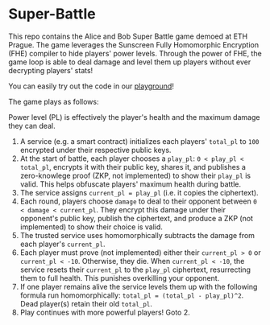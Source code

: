 # Super-Battle
This repo contains the Alice and Bob Super Battle game demoed at ETH Prague. The game leverages the Sunscreen Fully Homomorphic Encryption (FHE) compiler to hide players' power levels. Through the power of FHE, the game loop is able to deal damage and level them up players without ever decrypting players' stats! 

You can easily try out the code in our [playground](https://playground.sunscreen.tech/)!


The game plays as follows:

Power level (PL) is effectively the player's health and the maximum damage they can deal.

1. A service (e.g. a smart contract) initializes each players' `total_pl` to `100` encrypted under their respective public keys.
2. At the start of battle, each player chooses a `play_pl`: `0 < play_pl < total_pl`, encrypts it with their public key, shares it, and publishes a zero-knowlege proof (ZKP, not implemented) to show their `play_pl` is valid. This helps obfuscate players' maximum health during battle.
3. The service assigns `current_pl = play_pl` (i.e. it copies the ciphertext).
4. Each round, players choose `damage` to deal to their opponent between `0 < damage < current_pl`. They encrypt this damage under their opponent's public key, publish the ciphertext, and produce a ZKP (not implemented) to show their choice is valid.
5. The trusted service uses homomorphically subtracts the damage from each player's `current_pl`.
6. Each player must prove (not implemented) either their `current_pl > 0` or `current_pl < -10`. Otherwise, they die. When `current_pl < -10`, the service resets their `current_pl` to the `play_pl` ciphertext, resurrecting them to full health. This punishes overkilling your opponent.
7. If one player remains alive the service levels them up with the following formula run homomorphically: `total_pl = (total_pl - play_pl)^2`. Dead player(s) retain their old `total_pl`.
8. Play continues with more powerful players! Goto 2.
